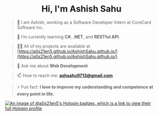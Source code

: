 <h1 align="center">Hi, I'm Ashish Sahu</h1>

> 👀 I am Ashish, working as a Software Developer Intern at CoreCard Software Inc.

> 🌱 I’m currently learning **C#**, **.NET**, and **RESTful API**.

> 👨‍💻 All of my projects are available at [https://a0s21en5.github.io/AshishSahu.github.io/](https://a0s21en5.github.io/AshishSahu.github.io/)

> 💬 Ask me about **Web Development**

> 📫 How to reach me: **ashsahu9713@gmail.com**

> ⚡ Fun fact: **I love to improve my understanding and competence at every point in life.**

[![An image of @a0s21en5's Holopin badges, which is a link to view their full Holopin profile](https://holopin.me/a0s21en5)](https://holopin.io/@a0s21en5)
